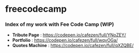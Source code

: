 # freecodecamp
### Index of my work with  Fee Code Camp (WIP)

* __Tribute Page__ : https://codepen.io/cafezen/full/YNoZEY/
* __Portfolio__ : https://codepen.io/cafezen/full/wqvOGa/
* __Quotes Machine__ : https://codepen.io/cafezen/full/qXZQBE/

